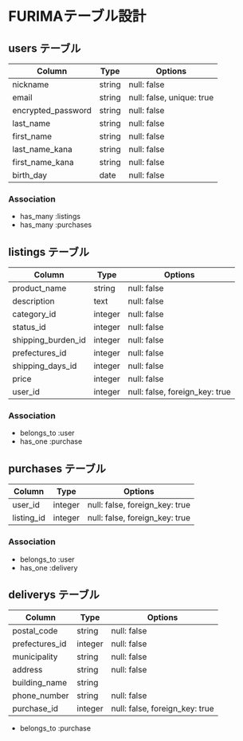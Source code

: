 # FURIMAテーブル設計

## users テーブル

| Column             | Type   | Options                   |
| ------------------ | ------ | ------------------------- |
| nickname           | string | null: false               |
| email              | string | null: false, unique: true |
| encrypted_password | string | null: false               |
| last_name          | string | null: false               |
| first_name         | string | null: false               |
| last_name_kana     | string | null: false               |
| first_name_kana    | string | null: false               |
| birth_day          | date   | null: false               |

### Association

- has_many :listings
- has_many :purchases


## listings テーブル

| Column             | Type    | Options                        |
| ------------------ | --------| ------------------------------ |
| product_name       | string  | null: false                    |
| description        | text    | null: false                    |
| category_id        | integer | null: false                    |
| status_id          | integer | null: false                    |
| shipping_burden_id | integer | null: false                    |
| prefectures_id     | integer | null: false                    |
| shipping_days_id   | integer | null: false                    |
| price              | integer | null: false                    |
| user_id            | integer | null: false, foreign_key: true |

### Association

- belongs_to :user
- has_one    :purchase


## purchases テーブル

| Column     | Type    | Options                        |
| ---------- | ------- | ------------------------------ |
| user_id    | integer | null: false, foreign_key: true |
| listing_id | integer | null: false, foreign_key: true |

### Association

- belongs_to :user
- has_one    :delivery


## deliverys テーブル

| Column         | Type    | Options                        |
| -------------- | ------- | ------------------------------ |
| postal_code    | string  | null: false                    |
| prefectures_id | integer | null: false                    |
| municipality   | string  | null: false                    |
| address        | string  | null: false                    |
| building_name  | string  |                                |
| phone_number   | string  | null: false                    |
| purchase_id    | integer | null: false, foreign_key: true |

- belongs_to :purchase